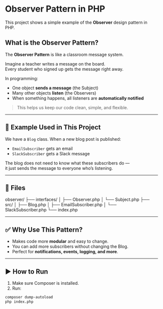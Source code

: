 # Observer Pattern in PHP

This project shows a simple example of the **Observer** design pattern in PHP.

##  What is the Observer Pattern?

The **Observer Pattern** is like a classroom message system.

Imagine a teacher writes a message on the board.  
Every student who signed up gets the message right away.

In programming:
- One object **sends a message** (the Subject)
- Many other objects **listen** (the Observers)
- When something happens, all listeners are **automatically notified**

> This helps us keep our code clean, simple, and flexible.

---

## 🧪 Example Used in This Project

We have a `Blog` class. When a new blog post is published:
- `EmailSubscriber` gets an email
- `SlackSubscriber` gets a Slack message

The blog does not need to know what these subscribers do —  
it just sends the message to everyone who’s listening.

---

## 📂 Files

observer/
├── interfaces/
│   ├── Observer.php
│   └── Subject.php
├── src/
│   ├── Blog.php
│   ├── EmailSubscriber.php
│   └── SlackSubscriber.php
└── index.php


---

## ✅ Why Use This Pattern?

- Makes code more **modular** and easy to change.
- You can add more subscribers without changing the Blog.
- Perfect for **notifications, events, logging, and more**.

---

## ▶️ How to Run

1. Make sure Composer is installed.
2. Run:

```bash
composer dump-autoload
php index.php
